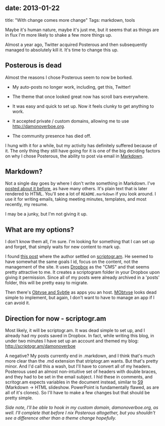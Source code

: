 date: 2013-01-22
---
title: "With change comes more change"
Tags: markdown, tools

<!-- Published: false    for a preview / draft -->
<!-- uncomment this for pages (more of groups) -->
<!-- Type: page -->
<!-- Slug: permalink -->


Maybe it's human nature, maybe it's just me, but it seems that as things are in flux I'm more likely to shake a few more things up. 

Almost a year ago, Twitter acquired Posterous and then subsequently managed to absolutely kill it. It's time to change this up. 

## Posterous is dead ##

Almost the reasons I chose Posterous seem to now be borked.

+ My auto-posts no longer work, including, get this, Twitter!

+ The theme that once looked great now has scroll bars everywhere.

+ It was easy and quick to set up. Now it feels clunky to get anything to work.

+ It accepted private / custom domains, allowing me to use http://damonoverboe.org.

+ The community presence has died off.

I hung with it for a while, but my activity has definitely suffered because of it. The only thing they still have going for it is one of the big deciding factors on why I chose Posterous, the ability to post via email in  [Markdown](http://daringfireball.net/projects/markdown).

## Markdown? ##

Not a single day goes by where I don't write something in Markdown. I've [posted about it before](http://professional.damonoverboe.org/markdown), as have many others. It's plain text that is later rendered to HTML. You'll see a lot of `README.markdown` if you look around. I use it for writing emails, taking meeting minutes, templates, and most recently, my resume.

I may be a junky, but I'm not giving it up.

## What are my options? ##

I don't know them all, I'm sure. I'm looking for something that I can set up and forget, that simply waits for new content to mark up.

I found [this post](http://chieftech.com.au/markdown-and-blogging) where the author settled on [scriptogr.am](http://scriptogr.am/). He seemed to have somewhat the same goals I id, focus on the content, not the management of the site. It uses [Dropbox](https://dropbox.com) as the "CMS" and that seems pretty attractive to me. It creates a scriptogram folder in your Dropbox upon giving it permission. Since all of my posts were already archived in a 'posts' folder, this will be pretty easy to migrate.

Then there's [Obtvse and Svbtle](http://siliconangle.com/blog/2012/03/23/obtvse-vs-svbtle-new-markdown-based-minimal-blogging-engines-complete-with-controversy/) as apps you an host. [MObtvse](http://mobtvse.com/) looks dead simple to implement, but again, I don't want to have to manage an app if I can avoid it. 


## Direction for now - scriptogr.am ##

Most likely, it will be scriptogr.am. It was dead simple to set up, and I already had my posts saved in Dropbox. In fact, while writing this blog, in under two minutes I have set up an account and themed my blog: http://scriptogr.am/damonoverboe

A negative? My posts currently end in .markdown, and I think that's much more clear than the .md extension that striptogr.am wants. But that's pretty minor. And I'd call this a wash, but I'll have to convert all of my headers. Posterous used an almost non-intuitive set of headers with double braces, and they had to be set in the email subject. I hid these in comments, and scritogr.am expects variables in the document instead, similar to [S9](http://slideshow.rubyforge.org/) (Markdown -> HTML slideshow. PowerPoint is fundamentally flawed, as are all of it's clones). So I'll have to make a few changes but that should be pretty simple.

*Side note, I'll be able to hook in my custom domain, damonoverboe.org, as well. I'll complete that before I nix Posterous altogether, but you shouldn't see a difference other than a theme change hopefully.*
